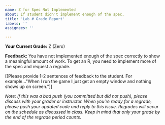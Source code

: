 ```yaml
---
name: Z for Spec Not Implemented
about: If student didn't implement enough of the spec.
title: 'Lab # Grade Report'
labels: ''
assignees: ''

---
```


**Your Current Grade:** Z (Zero)

**Feedback:** You have not implemented enough of the spec correctly to show a meaningful amount of work. To get an R, you need to implement more of the spec and request a regrade.

[[Please provide 1-2 sentences of feedback to the student. For example..."When I run the game I just get an empty window and nothing shows up on screen."]]

_Note: If this was a bad push (you committed but did not push), please discuss with your grader or instructor. When you're ready for a regrade, please push your updated code and reply to this issue. Regrades will occur on the schedule as discussed in class. Keep in mind that only your grade by the end of the regrade period counts._
